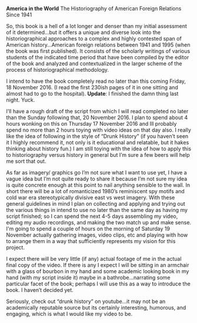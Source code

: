 **America in the World** 
The Historiography of American Foreign Relations Since 1941

So, this book is a hell of a lot longer and denser than my initial assessment of it determined…but it offers a unique and diverse look into the historiographical approaches to a complex and highly contested span of American history…American foreign relations between 1941 and 1995 (when the book was first published). It consists of the scholarly writings of various students of the indicated time period that have been compiled by the editor of the book and analyzed and contextualized in the larger scheme of the process of historiographical methodology.

I intend to have the book completely read no later than this coming Friday, 18 November 2016. (I read the first 230ish pages of it in one sitting and almost had to go to the hospital). **Update**: I finished the damn thing last night. Yuck. 

I’ll have a rough draft of the script from which I will read completed no later than the Sunday following that, 20 November 2016. I plan to spend about 4 hours wonking on this on Thursday 17 November 2016 and Ill probably spend no more than 2 hours toying with video ideas on that day also. I really like the idea of following in the style of “Drunk History” (if you haven’t seen it I highly recommend it, not only is it educational and relatable, but it hakes thinking about history fun.) I am still toying with the idea of how to apply this to historiography versus history in general but I’m sure a few beers will help me sort that out.

As far as imagery/ graphics go I’m not sure what I want to use yet, I have a vague idea but I’m not quite ready to share it because I’m not sure my idea is quite concrete enough at this point to nail anything sensible to the wall. In short there will be a lot of romanticized 1980’s reminiscent spy motifs and cold war era stereotypically divisive east vs west imagery. With these general guidelines in mind I plan on collecting and applying and trying out the various things in intend to use no later than the same day as having my script finished; so I can spend the next 4-5 days assembling my video, editing my audio recordings, and making the two match up and make sense. I'm going to spend a couple of hours on the morning of Saturday 19 November actually gathering images, video clips, etc and playing with how to arrange them in a way that sufficiently represents my vision for this project. 

I expect there will be very little (if any) actual footage of me in the actual final copy of the video. If there is any I expect I will be sitting in an armchair with a glass of bourbon in my hand and some academic looking book in my hand (with my script inside it) maybe in a bathrobe…narrating some particular facet of the book; perhaps I will use this as a way to introduce the book. I haven’t decided yet. 

Seriously, check out “drunk history” on youtube…it may not be an academically reputable source but its certainly interesting, humorous, and engaging, which is what I would like my video to be. 
